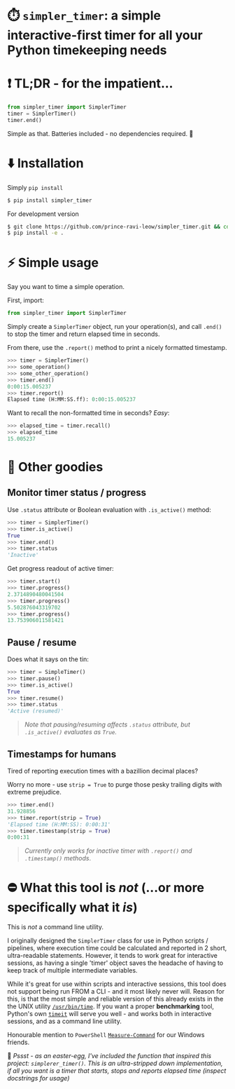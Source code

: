 # ⏱️ `simpler_timer`: a simple interactive-first timer for all your Python timekeeping needs 
# ❗️ TL;DR - for the impatient...
```py
from simpler_timer import SimplerTimer
timer = SimplerTimer()
timer.end()
```
Simple as that. Batteries included - no dependencies required. 🔋

# ⬇️ Installation
Simply `pip install`
```sh
$ pip install simpler_timer
```

For development version
```sh
$ git clone https://github.com/prince-ravi-leow/simpler_timer.git && cd simpler_timer/
$ pip install -e .
```

# ⚡️ Simple usage
Say you want to time a simple operation. 

First, import:
```py
from simpler_timer import SimplerTimer
```
Simply create a `SimplerTimer` object, run your operation(s), and call `.end()` to stop the timer and return elapsed time in seconds.

From there, use the `.report()` method to print a nicely formatted timestamp.
```py 
>>> timer = SimplerTimer()
>>> some_operation()
>>> some_other_operation()
>>> timer.end()
0:00:15.005237
>>> timer.report()
Elapsed time (H:MM:SS.ff): 0:00:15.005237
```

Want to recall the non-formatted time in seconds? *Easy*:
```py
>>> elapsed_time = timer.recall()
>>> elapsed_time
15.005237
```

# 🍬 Other goodies
## Monitor timer status / progress
Use `.status` attribute or Boolean evaluation with `.is_active()` method:
```py
>>> timer = SimplerTimer()
>>> timer.is_active()
True
>>> timer.end()
>>> timer.status
'Inactive'
```
Get progress readout of active timer:

```py
>>> timer.start()
>>> timer.progress()
2.3714890480041504
>>> timer.progress()
5.502876043319702
>>> timer.progress()
13.753906011581421
```
## Pause / resume
Does what it says on the tin:
```py
>>> timer = SimpleTimer()
>>> timer.pause()
>>> timer.is_active()
True
>>> timer.resume()
>>> timer.status
'Active (resumed)'
```
> *Note that pausing/resuming affects `.status` attribute, but `.is_active()` evaluates as `True`.*
## Timestamps for humans
Tired of reporting execution times with a bazillion decimal places?

Worry no more - use `strip = True` to purge those pesky trailing digits with extreme prejudice.
```py
>>> timer.end()
31.928856
>>> timer.report(strip = True)
'Elapsed time (H:MM:SS): 0:00:31'
>>> timer.timestamp(strip = True)
0:00:31
```
> *Currently only works for inactive timer with `.report()` and `.timestamp()` methods*.

# ⛔️ What this tool is *not* (...or more specifically what it *is*)
This is *not* a command line utility.

I originally designed the `SimplerTimer` class for use in Python scripts / pipelines, where execution time could be calculated and reported in 2 short, ultra-readable statements. However, it tends to work great for interactive sessions, as having a single 'timer' object saves the headache of having to keep track of multiple intermediate variables. 

While it's great for use within scripts and interactive sessions, this tool does not support being run FROM a CLI - and it most likely never will. Reason for this, is that the most simple and reliable version of this already exists in the the UNIX utility [`/usr/bin/time`](https://medium.com/hackernoon/usr-bin-time-not-the-command-you-think-you-know-34ac03e55cc3). If you want a proper **benchmarking** tool, Python's own [`timeit`](https://docs.python.org/3/library/timeit.html) will serve you well - and works both in interactive sessions, and as a command line utility. 

Honourable mention to `PowerShell` [`Measure-Command`](https://learn.microsoft.com/en-us/powershell/module/microsoft.powershell.utility/measure-command?view=powershell-7.4) for our Windows friends.

🐣 *Pssst - as an easter-egg, I've included the function that inspired this project: `simplerer_timer()`. This is an ultra-stripped down implementation, if all you want is a timer that starts, stops and reports elapsed time (inspect docstrings for usage)* 
